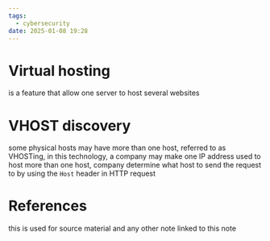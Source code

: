 ```yaml
---
tags:
  - cybersecurity
date: 2025-01-08 19:28
---
```

# Virtual hosting
is a feature that allow one server to host several websites

# VHOST discovery
some physical hosts may have more than one host, referred to as VHOSTing, in this technology, a company may make one IP address used to host more than one host, company determine what host to send the request to by using the `Host` header in HTTP request




# References
this is used for source material and any other note linked to this note


